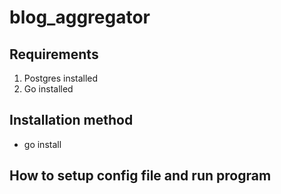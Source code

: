 # blog_aggregator

## Requirements
1. Postgres installed
2. Go installed

## Installation method
- go install 

## How to setup config file and run program
